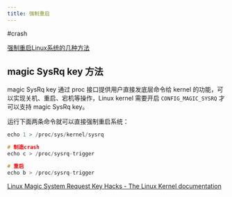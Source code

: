 ```yaml
---
title: 强制重启
---
```


#crash

[强制重启Linux系统的几种方法](https://www.cnblogs.com/weifeng1463/p/8881937.html)

## **magic SysRq key 方法**

magic SysRq key 通过 proc 接口提供用户直接发底层命令给 kernel 的功能，可以实现关机、重启、宕机等操作，Linux kernel 需要开启 `CONFIG_MAGIC_SYSRQ` 才可以支持 magic SysRq key。

运行下面两条命令就可以直接强制重启系统：

```c
echo 1 > /proc/sys/kernel/sysrq

# 制造crash
echo c > /proc/sysrq-trigger

# 重启
echo b > /proc/sysrq-trigger
```

[Linux Magic System Request Key Hacks - The Linux Kernel documentation](https://www.kernel.org/doc/html/v4.10/admin-guide/sysrq.html)